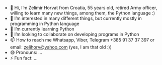 - 👋 Hi, I’m Zelimir Horvat from Croatia, 55 years old, retired Army officer, willing to learn many new things, among them, the Python language :)
- 👀 I’m interested in many different things, but currently mostly in programming in Python language
- 🌱 I’m currently learning Python
- 💞️ I’m looking to collaborate on developing programs in Python 
- 📫 How to reach me Whatsapp, Viber, Telegram +385 91 37 37 397 or email: zelihorv@yahoo.com (yes, I am that old :))
- 😄 Pronouns: ...
- ⚡ Fun fact: ...

<!---
Zelimir-CRO/Zelimir-CRO is a ✨ special ✨ repository because its `README.md` (this file) appears on your GitHub profile.
You can click the Preview link to take a look at your changes.
--->
